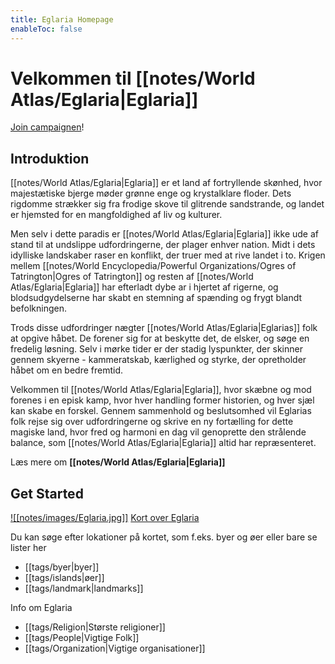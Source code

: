 ```yaml
---
title: Eglaria Homepage
enableToc: false
---
```


# Velkommen til [[notes/World Atlas/Eglaria|Eglaria]]

[Join campaignen](https://www.dndbeyond.com/campaigns/join/43337942351197806)! 
## Introduktion
[[notes/World Atlas/Eglaria|Eglaria]] er et land af fortryllende skønhed, hvor majestætiske bjerge møder grønne enge og krystalklare floder. Dets rigdomme strækker sig fra frodige skove til glitrende sandstrande, og landet er hjemsted for en mangfoldighed af liv og kulturer.

Men selv i dette paradis er [[notes/World Atlas/Eglaria|Eglaria]] ikke ude af stand til at undslippe udfordringerne, der plager enhver nation. Midt i dets idylliske landskaber raser en konflikt, der truer med at rive landet i to. Krigen mellem [[notes/World Encyclopedia/Powerful Organizations/Ogres of Tatrington|Ogres of Tatrington]] og resten af [[notes/World Atlas/Eglaria|Eglaria]] har efterladt dybe ar i hjertet af rigerne, og blodsudgydelserne har skabt en stemning af spænding og frygt blandt befolkningen.

Trods disse udfordringer nægter [[notes/World Atlas/Eglaria|Eglarias]] folk at opgive håbet. De forener sig for at beskytte det, de elsker, og søge en fredelig løsning. Selv i mørke tider er der stadig lyspunkter, der skinner gennem skyerne - kammeratskab, kærlighed og styrke, der opretholder håbet om en bedre fremtid.

Velkommen til [[notes/World Atlas/Eglaria|Eglaria]], hvor skæbne og mod forenes i en episk kamp, hvor hver handling former historien, og hver sjæl kan skabe en forskel. Gennem sammenhold og beslutsomhed vil Eglarias folk rejse sig over udfordringerne og skrive en ny fortælling for dette magiske land, hvor fred og harmoni en dag vil genoprette den strålende balance, som [[notes/World Atlas/Eglaria|Eglaria]] altid har repræsenteret.

Læs mere om **[[notes/World Atlas/Eglaria|Eglaria]]**
## Get Started
[![[notes/images/Eglaria.jpg]]](https://nordinmp.github.io/Eglaria/notes/images/Eglaria.jpg)
[Kort over Eglaria](https://nordinmp.github.io/Eglaria/notes/images/Eglaria.jpg)

Du kan søge efter lokationer på kortet, som f.eks. byer og øer
eller bare se lister her
- [[tags/byer|byer]]
- [[tags/islands|øer]]
- [[tags/landmark|landmarks]]

Info om Eglaria
-  [[tags/Religion|Største religioner]]
- [[tags/People|Vigtige Folk]]
- [[tags/Organization|Vigtige organisationer]]
